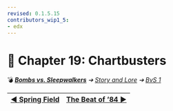 ```yaml
---
revised: 0.1.5.15
contributors_wip1_5:
- edx
---
```


# 📄 Chapter 19: Chartbusters

💣 ***[Bombs vs. Sleepwalkers][home]** ➔ [Story and Lore][story] ➔ [BvS 1][story_bvs1]*

| [◀️ Spring Field][prev] | [The Beat of ’84 ▶️][next] |
| --: | :-- |

[home]: /README.md
[prev]: /story/bvs1/18_spring_field.md
[next]: /story/bvs1/20_the_beat_of_84.md
[story]: /story/readme.md
[story_bvs1]: /story/bvs1/readme.md
